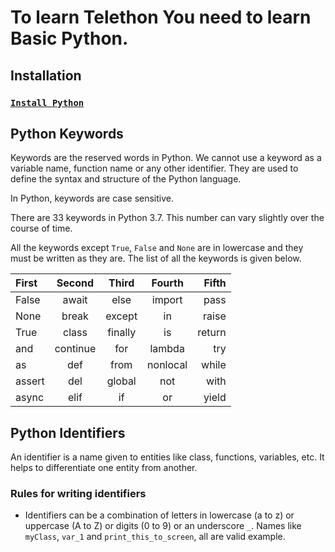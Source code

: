 # To learn Telethon You need to learn Basic Python.

## Installation
### [`Install Python`](https://www.python.org/downloads/)

## Python Keywords
Keywords are the reserved words in Python.
We cannot use a keyword as a variable name, function name or any other identifier. They are used to define the syntax and structure of the Python language.

In Python, keywords are case sensitive.

There are 33 keywords in Python 3.7. This number can vary slightly over the course of time.

All the keywords except `True`, `False` and `None` are in lowercase and they must be written as they are. The list of all the keywords is given below.

| First | Second | Third | Fourth | Fifth |
| :---         |     :---:      |     :---:      |     :---:      |          ---: |
| False | await     | else    | import    |pass     |
| None     | break       | except      | in    | raise    |
| True | class     | finally    | is    | return    |
| and     | continue       | for      | lambda    | try    |
| as      | def     | from    | nonlocal   | while    |
| assert     | del       | global      | not   | with    |
| async | elif     | if    | or    | yield    |

## Python Identifiers
An identifier is a name given to entities like class, functions, variables, etc. It helps to differentiate one entity from another.
### Rules for writing identifiers
- Identifiers can be a combination of letters in lowercase (a to z) or uppercase (A to Z) or digits (0 to 9) or an underscore `_`. Names like `myClass`, `var_1` and `print_this_to_screen`, all are valid example.
